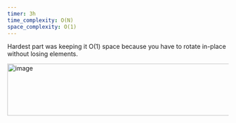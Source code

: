 ```yaml
---
timer: 3h
time_complexity: O(N)
space_complexity: O(1)
---
```


Hardest part was keeping it O(1) space because you have to rotate in-place without losing elements.

<img width="663" height="119" alt="image" src="https://github.com/user-attachments/assets/f5c10997-f6fb-45eb-b2c0-39db1276ff51" />
